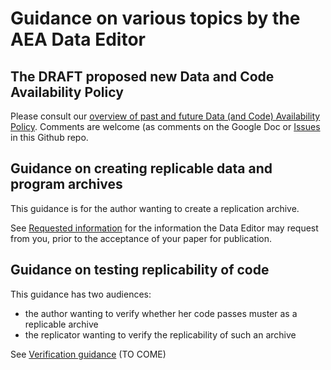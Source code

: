 # Guidance on various topics by the AEA Data Editor

## The DRAFT proposed new Data and Code Availability Policy

Please consult our [overview of past and future Data (and Code) Availability Policy](https://docs.google.com/spreadsheets/d/1khrXxnmKC7Llj9vH17r1KEkN0hcTVqZnQloretcOwDA/edit?usp=sharing). Comments are welcome (as comments on the Google Doc or [Issues](https://github.com/AEADataEditor/aea-de-guidance/issues) in this Github repo.

## Guidance on creating replicable data and program archives
This guidance is for the author wanting to create a replication archive.

See [Requested information](Requested_information.md) for the information the Data Editor may request from you, prior to the acceptance of your paper for publication.

## Guidance on testing replicability of code
This guidance has two audiences:
 - the author wanting to verify whether her code passes muster as a replicable archive
 - the replicator wanting to verify the replicability of such an archive

See [Verification guidance](Verification_guidance.md) (TO COME)
